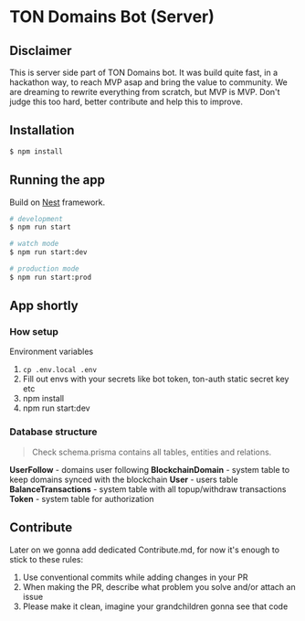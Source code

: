 # TON Domains Bot (Server)

## Disclaimer

This is server side part of TON Domains bot. It was build quite fast, in a hackathon way, to reach MVP asap and bring the value to community.
We are dreaming to rewrite everything from scratch, but MVP is MVP.
Don't judge this too hard, better contribute and help this to improve.

## Installation

```bash
$ npm install
```

## Running the app

Build on [Nest](https://github.com/nestjs/nest) framework.

```bash
# development
$ npm run start

# watch mode
$ npm run start:dev

# production mode
$ npm run start:prod
```

## App shortly
### How setup
Environment variables
1. `cp .env.local .env`
2. Fill out envs with your secrets like bot token, ton-auth static secret key etc
3. npm install
4. npm run start:dev

### Database structure

> Check schema.prisma contains all tables, entities and relations.

**UserFollow** - domains user following
**BlockchainDomain** - system table to keep domains synced with the blockchain
**User** - users table
**BalanceTransactions** - system table with all topup/withdraw transactions
**Token** - system table for authorization


## Contribute

Later on we gonna add dedicated Contribute.md, for now it's enough to stick to these rules:

1. Use conventional commits while adding changes in your PR
2. When making the PR, describe what problem you solve and/or attach an issue
3. Please make it clean, imagine your grandchildren gonna see that code